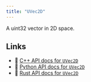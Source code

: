 ```yaml
---
title: "UVec2D"
---
```


A uint32 vector in 2D space.


## Links
 * 🌊 [C++ API docs for `UVec2D`](https://ref.rerun.io/docs/cpp/stable/structrerun_1_1datatypes_1_1UVec2D.html)
 * 🐍 [Python API docs for `UVec2D`](https://ref.rerun.io/docs/python/stable/common/datatypes#rerun.datatypes.UVec2D)
 * 🦀 [Rust API docs for `UVec2D`](https://docs.rs/rerun/latest/rerun/datatypes/struct.UVec2D.html)


